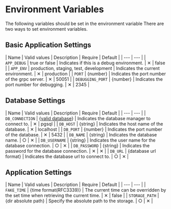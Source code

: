 # Environment Variables

The following variables should be set in the environment variable
There are two ways to set environment variables.

## Basic Application Settings

| Name | Valid values | Description | Require | Default |
| --- | --- |
| `APP_DEBUG` | true or false | Indicates if this is a debug environment. | ✕ | false |
| `APP_ENV` | production, staging, test, development | Indicates the current environment.
 | ✕ | production |
| `PORT` | {number} | Indicates the port number of the grpc server. | ✕ | 50051 |
| `DEBUGGING_PORT` | {number} | Indicates the port number for debugging. | ✕ | 2345 |

## Database Settings

| Name | Valid values | Description | Require | Default |
| --- | --- |
| `DB_CONNECTION` | {[valid database](./database.md)} | Indicates the database manager to connect to. | ✕ | pgsql |
| `DB_HOST` | {string} | Indicates the host name of the database.
 | ✕ | localhost |
| `DB_PORT` | {number} | Indicates the port number of the database. | ✕ | 5432 |
| `DB_NAME` | {string} | Indicates the database name. | ○ | ✕ |
| `DB_USERNAME` | {string} | Indicates the user name for the database connection. | ○ | ✕ |
| `DB_PASSWORD` | {string} | Indicates the password for the database connection. | ✕ | ✕ |
| `DB_URL` | {database url format} | Indicates the database url to connect to. | ○ | ✕ |

## Application Settings

| Name | Valid values | Description | Require | Default |
| --- | --- |
| `FAKE_TIME` | {time format(RFC3339)} | The current time can be overridden by the set time when retrieving the current time. | ✕ | false |
| `STORAGE_PATH` | {dir absolute path} | Specify the absolute path to the storage. | ○ | ✕ |
